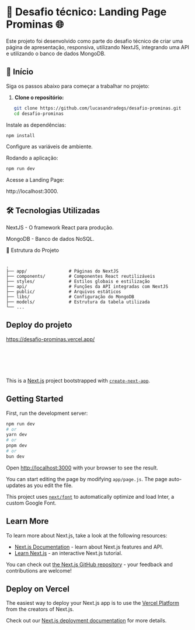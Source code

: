 # 🌟 Desafio técnico: Landing Page Prominas 🌐

Este projeto foi desenvolvido como parte do desafio técnico de criar uma página de apresentação, responsiva, utilizando NextJS, integrando uma API e utilizando o banco de dados MongoDB.

## 🚀 Início

Siga os passos abaixo para começar a trabalhar no projeto:

1. **Clone o repositório:**

```bash
   git clone https://github.com/lucasandradegs/desafio-prominas.git
   cd desafio-prominas
````
Instale as dependências:

 ```bash
npm install
```

Configure as variáveis de ambiente.

Rodando a aplicação:

```bash
npm run dev
```

Acesse a Landing Page:

http://localhost:3000.


<h2>🛠️ Tecnologias Utilizadas </h2>

NextJS - O framework React para produção.

MongoDB - Banco de dados NoSQL.

📄 Estrutura do Projeto
```plaintext

.
├── app/                # Páginas do NextJS
├── components/         # Componentes React reutilizáveis
├── styles/             # Estilos globais e estilização
├── api/                # Funções da API integradas com NextJS
├── public/             # Arquivos estáticos
├── libs/               # Configuração do MongoDB
├── models/             # Estrutura da tabela utilizada
└── ...
```

<h2>Deploy do projeto</h2>

https://desafio-prominas.vercel.app/

<br>
<br>
<br>
<br>

This is a [Next.js](https://nextjs.org/) project bootstrapped with [`create-next-app`](https://github.com/vercel/next.js/tree/canary/packages/create-next-app).

## Getting Started

First, run the development server:

```bash
npm run dev
# or
yarn dev
# or
pnpm dev
# or
bun dev
```

Open [http://localhost:3000](http://localhost:3000) with your browser to see the result.

You can start editing the page by modifying `app/page.js`. The page auto-updates as you edit the file.

This project uses [`next/font`](https://nextjs.org/docs/basic-features/font-optimization) to automatically optimize and load Inter, a custom Google Font.

## Learn More

To learn more about Next.js, take a look at the following resources:

- [Next.js Documentation](https://nextjs.org/docs) - learn about Next.js features and API.
- [Learn Next.js](https://nextjs.org/learn) - an interactive Next.js tutorial.

You can check out [the Next.js GitHub repository](https://github.com/vercel/next.js/) - your feedback and contributions are welcome!

## Deploy on Vercel

The easiest way to deploy your Next.js app is to use the [Vercel Platform](https://vercel.com/new?utm_medium=default-template&filter=next.js&utm_source=create-next-app&utm_campaign=create-next-app-readme) from the creators of Next.js.

Check out our [Next.js deployment documentation](https://nextjs.org/docs/deployment) for more details.
